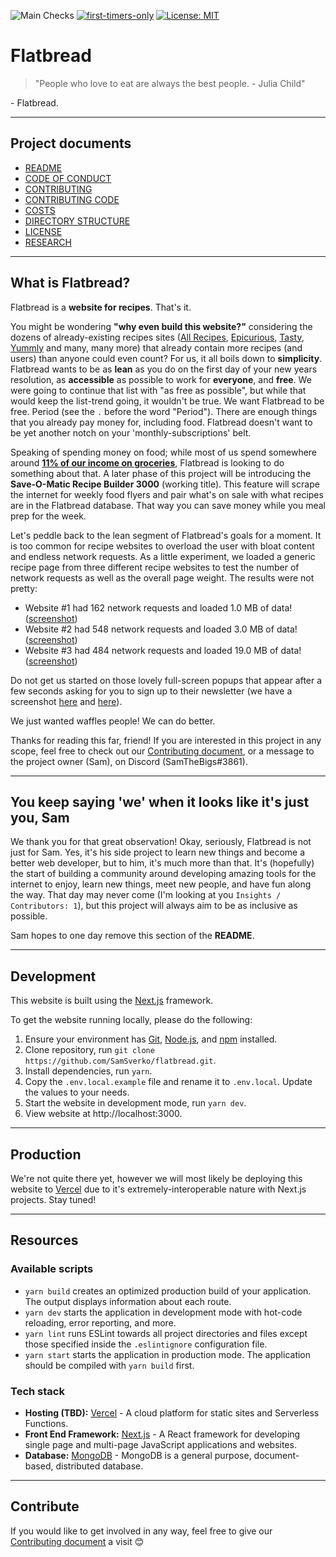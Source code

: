 ![Main Checks](https://github.com/SamSverko/flatbread/workflows/Main%20Checks/badge.svg?branch=main) [![first-timers-only](https://img.shields.io/badge/first--timers--only-friendly-blue.svg)](https://www.firsttimersonly.com/) [![License: MIT](https://img.shields.io/badge/License-MIT-yellow.svg)](https://opensource.org/licenses/MIT)

# Flatbread

> "People who love to eat are always the best people. - Julia Child"

\- Flatbread.

---

## Project documents

- [README](https://github.com/SamSverko/flatbread/blob/main/README.md)
- [CODE OF CONDUCT](https://github.com/SamSverko/flatbread/blob/main/docs/CODE_OF_CONDUCT.md)
- [CONTRIBUTING](https://github.com/SamSverko/flatbread/blob/main/docs/CONTRIBUTING.md)
- [CONTRIBUTING CODE](https://github.com/SamSverko/flatbread/blob/main/docs/CONTRIBUTING_CODE.md)
- [COSTS](https://github.com/SamSverko/flatbread/blob/main/docs/COSTS.md)
- [DIRECTORY STRUCTURE](https://github.com/SamSverko/flatbread/blob/main/docs/DIRECTORY_STRUCTURE.md)
- [LICENSE](https://github.com/SamSverko/flatbread/blob/main/docs/LICENSE.md)
- [RESEARCH](https://github.com/SamSverko/flatbread/blob/main/docs/RESEARCH.md)

---

## What is Flatbread?

Flatbread is a **website for recipes**. That's it.

You might be wondering **"why even build this website?"** considering the dozens of already-existing recipes sites ([All Recipes](https://www.allrecipes.com/), [Epicurious](https://www.epicurious.com/), [Tasty](https://tasty.co/), [Yummly](https://www.yummly.com/) and many, many more) that already contain more recipes (and users) than anyone could even count? For us, it all boils down to **simplicity**. Flatbread wants to be as **lean** as you do on the first day of your new years resolution, as **accessible** as possible to work for **everyone**, and **free**. We were going to continue that list with "as free as possible", but while that would keep the list-trend going, it wouldn't be true. We want Flatbread to be free. Period (see the `.` before the word "Period"). There are enough things that you already pay money for, including food. Flatbread doesn't want to be yet another notch on your 'monthly-subscriptions' belt.

Speaking of spending money on food; while most of us spend somewhere around [**11% of our income on groceries**](https://www.thestreet.com/personal-finance/average-cost-of-food-14845479), Flatbread is looking to do something about that. A later phase of this project will be introducing the **Save-O-Matic Recipe Builder 3000** (working title). This feature will scrape the internet for weekly food flyers and pair what's on sale with what recipes are in the Flatbread database. That way you can save money while you meal prep for the week.

Let's peddle back to the lean segment of Flatbread's goals for a moment. It is too common for recipe websites to overload the user with bloat content and endless network requests. As a little experiment, we loaded a generic recipe page from three different recipe websites to test the number of network requests as well as the overall page weight. The results were not pretty:

- Website #1 had 162 network requests and loaded 1.0 MB of data! ([screenshot](https://github.com/SamSverko/flatbread/blob/main/docs/img/screenshot-1.png))
- Website #2 had 548 network requests and loaded 3.0 MB of data! ([screenshot](https://github.com/SamSverko/flatbread/blob/main/docs/img/screenshot-2.png))
- Website #3 had 484 network requests and loaded 19.0 MB of data! ([screenshot](https://github.com/SamSverko/flatbread/blob/main/docs/img/screenshot-3.png))

Do not get us started on those lovely full-screen popups that appear after a few seconds asking for you to sign up to their newsletter (we have a screenshot [here](https://github.com/SamSverko/flatbread/blob/main/docs/img/screenshot-4.png) and [here](https://github.com/SamSverko/flatbread/blob/main/docs/img/screenshot-5.png)).

We just wanted waffles people! We can do better.

Thanks for reading this far, friend! If you are interested in this project in any scope, feel free to check out our [Contributing document](https://github.com/SamSverko/flatbread/blob/main/docs/CONTRIBUTING.md), or a message to the project owner (Sam), on Discord (SamTheBigs#3861).

---

## You keep saying 'we' when it looks like it's just you, Sam

We thank you for that great observation! Okay, seriously, Flatbread is not just for Sam. Yes, it's his side project to learn new things and become a better web developer, but to him, it's much more than that. It's (hopefully) the start of building a community around developing amazing tools for the internet to enjoy, learn new things, meet new people, and have fun along the way. That day may never come (I'm looking at you `Insights / Contributors: 1`), but this project will always aim to be as inclusive as possible.

Sam hopes to one day remove this section of the **README**.

---

## Development

This website is built using the [Next.js](https://nextjs.org/) framework.

To get the website running locally, please do the following:

1. Ensure your environment has [Git](https://git-scm.com/), [Node.js](https://nodejs.org/en/), and [npm](https://www.npmjs.com/) installed.
2. Clone repository, run `git clone https://github.com/SamSverko/flatbread.git`.
3. Install dependencies, run `yarn`.
4. Copy the `.env.local.example` file and rename it to `.env.local`. Update the values to your needs.
5. Start the website in development mode, run `yarn dev`.
6. View website at http://localhost:3000.

---

## Production

We're not quite there yet, however we will most likely be deploying this website to [Vercel](https://vercel.com/) due to it's extremely-interoperable nature with Next.js projects. Stay tuned!

---

## Resources

### Available scripts

- `yarn build` creates an optimized production build of your application. The output displays information about each route.
- `yarn dev` starts the application in development mode with hot-code reloading, error reporting, and more.
- `yarn lint` runs ESLint towards all project directories and files except those specified inside the `.eslintignore` configuration file.
- `yarn start` starts the application in production mode. The application should be compiled with `yarn build` first.

### Tech stack

- **Hosting (TBD):** [Vercel](https://aws.amazon.com/ec2/) - A cloud platform for static sites and Serverless Functions.
- **Front End Framework:** [Next.js](https://nextjs.org/) - A React framework for developing single page and multi-page JavaScript applications and websites.
- **Database:** [MongoDB](https://www.mongodb.com/) - MongoDB is a general purpose, document-based, distributed database.

---

## Contribute

If you would like to get involved in any way, feel free to give our [Contributing document](https://github.com/SamSverko/flatbread/blob/main/docs/CONTRIBUTING.md) a visit :blush:
